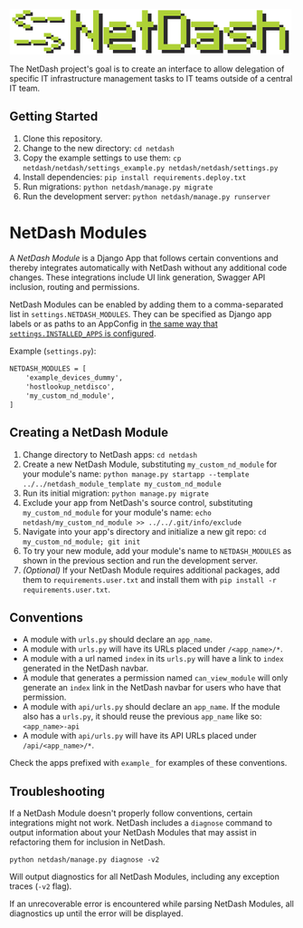 ![NetDash](docs/netdash-logo-small.png)

The NetDash project's goal is to create an interface to allow delegation of specific IT infrastructure management tasks to IT teams outside of a central IT team. 

## Getting Started

1. Clone this repository.
2. Change to the new directory: `cd netdash`
3. Copy the example settings to use them: `cp netdash/netdash/settings_example.py netdash/netdash/settings.py`
4. Install dependencies: `pip install requirements.deploy.txt`
5. Run migrations: `python netdash/manage.py migrate`
6. Run the development server: `python netdash/manage.py runserver`

# NetDash Modules

A *NetDash Module* is a Django App that follows certain conventions and thereby integrates automatically with NetDash without any additional code changes. These integrations include UI link generation, Swagger API inclusion, routing and permissions.

NetDash Modules can be enabled by adding them to a comma-separated list in `settings.NETDASH_MODULES`. They can be specified as Django app labels or as paths to an AppConfig in [the same way that `settings.INSTALLED_APPS` is configured](https://docs.djangoproject.com/en/2.2/ref/applications/#for-application-users).

Example (`settings.py`):
```
NETDASH_MODULES = [
    'example_devices_dummy',
    'hostlookup_netdisco',
    'my_custom_nd_module',
]
```

## Creating a NetDash Module

1. Change directory to NetDash apps: `cd netdash`
2. Create a new NetDash Module, substituting `my_custom_nd_module` for your module's name: `python manage.py startapp --template ../../netdash_module_template my_custom_nd_module`
3. Run its initial migration: `python manage.py migrate`
4. Exclude your app from NetDash's source control, substituting `my_custom_nd_module` for your module's name: `echo netdash/my_custom_nd_module >> ../../.git/info/exclude`
5. Navigate into your app's directory and initialize a new git repo: `cd my_custom_nd_module; git init`
6. To try your new module, add your module's name to `NETDASH_MODULES` as shown in the previous section and run the development server.
7. *(Optional)* If your NetDash Module requires additional packages, add them to `requirements.user.txt` and install them with `pip install -r requirements.user.txt`.

## Conventions

* A module with `urls.py` should declare an `app_name`.
* A module with `urls.py` will have its URLs placed under `/<app_name>/*`.
* A module with a url named `index` in its `urls.py` will have a link to `index` generated in the NetDash navbar.
* A module that generates a permission named `can_view_module` will only generate an `index` link in the NetDash navbar for users who have that permission.
* A module with `api/urls.py` should declare an `app_name`. If the module also has a `urls.py`, it should reuse the previous `app_name` like so: `<app_name>-api`
* A module with `api/urls.py` will have its API URLs placed under `/api/<app_name>/*`.

Check the apps prefixed with `example_` for examples of these conventions.

## Troubleshooting

If a NetDash Module doesn't properly follow conventions, certain integrations might not work. NetDash includes a `diagnose` command to output information about your NetDash Modules that may assist in refactoring them for inclusion in NetDash.

```
python netdash/manage.py diagnose -v2
```

Will output diagnostics for all NetDash Modules, including any exception traces (`-v2` flag).

If an unrecoverable error is encountered while parsing NetDash Modules, all diagnostics up until the error will be displayed.
